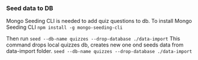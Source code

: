 ### Seed data to DB

Mongo Seeding CLI is needed to add quiz questions to db.
To install Mongo Seeding CLI
`npm install -g mongo-seeding-cli`

Then run `seed --db-name quizzes --drop-database ./data-import`
This command drops local quizzes db, creates new one ond seeds data from data-import folder.
`seed --db-name quizzes --drop-database ./data-import`
